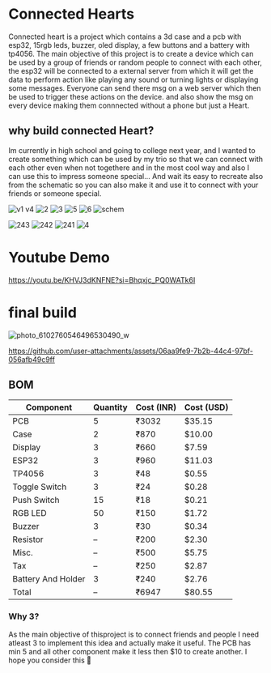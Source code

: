 # Connected Hearts
Connected heart is a project which contains a 3d case and a pcb with esp32, 15rgb leds, buzzer, oled display, a few buttons and a battery with tp4056. The main objective of this project is to create a device which can be used by a group of friends or random people to connect with each other, the esp32 will be connected to a external server from which it will get the data to perform action like playing any sound or turning lights or displaying some messages. Everyone can send there msg on a web server which then be used to trigger these actions on the device. and also show the msg on every device making them connnected without a phone but just a Heart.

## why build connected Heart?
Im currently in high school and going to college next year, and I wanted to create something which can be used by my trio so that we can connect with each other even when not togethere and in the most cool way and also I can use this to impress someone special... And wait its easy to recreate also from the schematic so you can also make it and use it to connect with your friends or someone special.


![v1 v4](https://github.com/user-attachments/assets/71355128-b5c7-45fd-9f98-b586d3873785)
![2](https://github.com/user-attachments/assets/33910889-c962-412b-a123-7140f012e9b0)
![3](https://github.com/user-attachments/assets/8a9c8abd-1311-4ee4-b589-a51a01bd4fac)
![5](https://github.com/user-attachments/assets/76b9c489-6e55-4e15-8703-32920230487f)
![6](https://github.com/user-attachments/assets/832a7498-ae0c-4c64-8c59-afeb8fb19c6c)
![schem](https://github.com/user-attachments/assets/55c4636e-6552-4335-bc2f-5d9e2fb2ceb8)

![243](https://github.com/user-attachments/assets/a360486e-8781-4719-a2b3-9fce091fb3d8)
![242](https://github.com/user-attachments/assets/0e2dce12-bc77-426c-9ac6-00d246b25551)
![241](https://github.com/user-attachments/assets/bff3eb98-df95-4ec5-b346-aed2f96d9064)
![4](https://github.com/user-attachments/assets/d479c3d9-2595-4767-9e08-a9aced09a202)

# Youtube Demo
https://youtu.be/KHVJ3dKNFNE?si=Bhqxjc_PQ0WATk6I

# final build
![photo_6102760546496530490_w](https://github.com/user-attachments/assets/1b2a77ca-613b-46a6-9434-4c804c421cb4)


https://github.com/user-attachments/assets/06aa9fe9-7b2b-44c4-97bf-056afb49c9ff



## BOM

| Component           | Quantity | Cost (INR) | Cost (USD) |
|---------------------|----------|------------|------------|
| PCB                 | 5        | ₹3032      | $35.15     |
| Case                | 2        | ₹870       | $10.00     |
| Display             | 3        | ₹660       | $7.59      |
| ESP32               | 3        | ₹960       | $11.03     |
| TP4056              | 3        | ₹48        | $0.55      |
| Toggle Switch       | 3        | ₹24        | $0.28      |
| Push Switch         | 15       | ₹18        | $0.21      |
| RGB LED             | 50       | ₹150       | $1.72      |
| Buzzer              | 3        | ₹30        | $0.34      |
| Resistor            | –        | ₹200       | $2.30      |
| Misc.               | –        | ₹500       | $5.75      |
| Tax                 | –        | ₹250       | $2.87      |
| Battery And Holder  | 3        | ₹240       | $2.76      |
| Total               | –        | ₹6947      | $80.55     |

### Why 3?
As the main objective of thisproject is to connect friends and people I need atleast 3 to implement this idea and actually make it useful. The PCB has min 5 and all other component make it less then $10 to create another. I hope you consider this 💖


